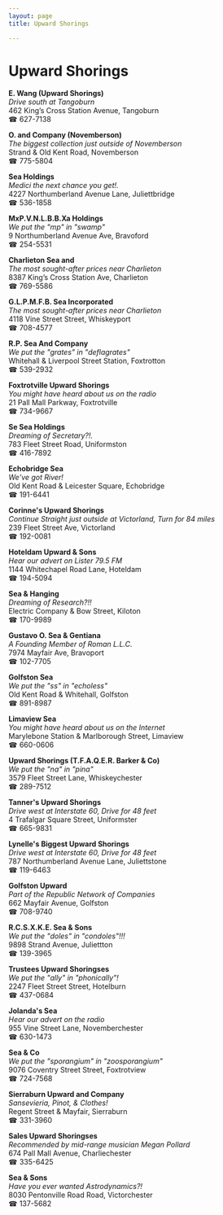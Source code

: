 ```yaml
---
layout: page 
title: Upward Shorings

---
```



# Upward Shorings


 **E. Wang (Upward Shorings)**  
_Drive south at Tangoburn_  
462 King’s Cross Station Avenue, Tangoburn  
☎ 627-7138

**O. and Company (Novemberson)**  
_The biggest collection just outside of Novemberson_  
Strand & Old Kent Road, Novemberson  
☎ 775-5804

**Sea Holdings**  
_Medici the next chance you get!._  
4227 Northumberland Avenue Lane, Juliettbridge  
☎ 536-1858

**MxP.V.N.L.B.B.Xa Holdings**  
_We put the "mp" in "swamp"_  
9 Northumberland Avenue Ave, Bravoford  
☎ 254-5531

**Charlieton Sea and**  
_The most sought-after prices near Charlieton_  
8387 King’s Cross Station Ave, Charlieton  
☎ 769-5586

**G.L.P.M.F.B. Sea Incorporated**  
_The most sought-after prices near Charlieton_  
4118 Vine Street Street, Whiskeyport  
☎ 708-4577

**R.P. Sea And Company**  
_We put the "grates" in "deflagrates"_  
Whitehall & Liverpool Street Station, Foxtrotton  
☎ 539-2932

**Foxtrotville Upward Shorings**  
_You might have heard about us on the radio_  
21 Pall Mall Parkway, Foxtrotville  
☎ 734-9667

**Se Sea Holdings**  
_Dreaming of Secretary?!._  
783 Fleet Street Road, Uniformston  
☎ 416-7892

**Echobridge Sea**  
_We've got River!_  
Old Kent Road & Leicester Square, Echobridge  
☎ 191-6441

**Corinne's Upward Shorings**  
_Continue Straight just outside at Victorland, Turn for 84 miles_  
239 Fleet Street Ave, Victorland  
☎ 192-0081

**Hoteldam Upward & Sons**  
_Hear our advert on Lister 79.5 FM_  
1144 Whitechapel Road Lane, Hoteldam  
☎ 194-5094

**Sea & Hanging**  
_Dreaming of Research?!!_  
Electric Company & Bow Street, Kiloton  
☎ 170-9989

**Gustavo O. Sea & Gentiana**  
_A Founding Member of Roman L.L.C._  
7974 Mayfair Ave, Bravoport  
☎ 102-7705

**Golfston Sea**  
_We put the "ss" in "echoless"_  
Old Kent Road & Whitehall, Golfston  
☎ 891-8987

**Limaview Sea**  
_You might have heard about us on the Internet_  
Marylebone Station & Marlborough Street, Limaview  
☎ 660-0606

**Upward Shorings (T.F.A.Q.E.R. Barker & Co)**  
_We put the "na" in "pina"_  
3579 Fleet Street Lane, Whiskeychester  
☎ 289-7512

**Tanner's Upward Shorings**  
_Drive west at Interstate 60, Drive for 48 feet_  
4 Trafalgar Square Street, Uniformster  
☎ 665-9831

**Lynelle's Biggest Upward Shorings**  
_Drive west at Interstate 60, Drive for 48 feet_  
787 Northumberland Avenue Lane, Juliettstone  
☎ 119-6463

**Golfston Upward**  
_Part of the Republic Network of Companies_  
662 Mayfair Avenue, Golfston  
☎ 708-9740

**R.C.S.X.K.E. Sea & Sons**  
_We put the "doles" in "condoles"!!!_  
9898 Strand Avenue, Juliettton  
☎ 139-3965

**Trustees Upward Shoringses**  
_We put the "ally" in "phonically"!_  
2247 Fleet Street Street, Hotelburn  
☎ 437-0684

**Jolanda's Sea**  
_Hear our advert on the radio_  
955 Vine Street Lane, Novemberchester  
☎ 630-1473

**Sea & Co**  
_We put the "sporangium" in "zoosporangium"_  
9076 Coventry Street Street, Foxtrotview  
☎ 724-7568

**Sierraburn Upward and Company**  
_Sansevieria, Pinot, & Clothes!_  
Regent Street & Mayfair, Sierraburn  
☎ 331-3960

**Sales Upward Shoringses**  
_Recommended by mid-range musician Megan Pollard_  
674 Pall Mall Avenue, Charliechester  
☎ 335-6425

**Sea & Sons**  
_Have you ever wanted Astrodynamics?!_  
8030 Pentonville Road Road, Victorchester  
☎ 137-5682

